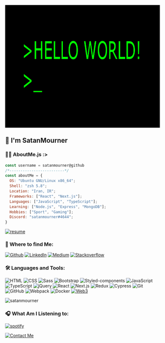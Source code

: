 <img align="center" alt="hello" height="400" src="./assets/hello.gif">

## 👺 I'm SatanMourner


### 💁🏼 AboutMe.js :>

```js
const username = satanmourner@github
/*-------------------------*/
const aboutMe = {
  OS: "Ubuntu GNU/Linux x86_64";
  Shell: "zsh 5.8";
  Location: "Iran, IR";
  Frameworks: ["React", "Next.js"];
  Languages: ["JavaScript", "TypeScript"];
  Learning: ["Node.js", "Express", "MongoDB"];
  Hobbies: ["Sport", "Gaming"];
  Discord: "satanmourner#4644";
}
```

<!-- ##### My Resume: -->

<a href="https://drive.google.com/file/d/12LoV6HthRUN93-WdK53k5ocZR6_dNyZu/view?usp=sharing" target="_blank"><img alt="resume" src="https://img.shields.io/badge/my resume-black.svg?&style=for-the-badge&logo=google-scholar&logoColor=yellow" /></a>


### 🧐 Where to find Me:

<p>
<a href="https://github.com/satanmourner" target="_blank"><img alt="Github" src="https://img.shields.io/badge/GitHub-%2312100E.svg?&style=for-the-badge&logo=Github&logoColor=white" /></a>
<a href="https://www.linkedin.com/in/sanaz-mahmoudi/" target="_blank"><img alt="LinkedIn" src="https://img.shields.io/badge/linkedin-%230077B5.svg?&style=for-the-badge&logo=linkedin&logoColor=white" /></a> 
<a href="https://medium.com/@mahmoudisanaz59" target="_blank"><img alt="Medium" src="https://img.shields.io/badge/medium-%2312100E.svg?&style=for-the-badge&logo=medium&logoColor=white" /></a>
<a href="https://stackoverflow.com/users/13221981/sanaz-mahmoudi" target="_blank"><img alt="Stackoverflow" src="https://img.shields.io/badge/stackoverflow-F96854.svg?&style=for-the-badge&logo=stackoverflow&logoColor=white" /></a>
</p>


### 🛠️ Languages and Tools:

![HTML](https://img.shields.io/badge/-HTML5-05122A?style=flat&logo=HTML5)
![CSS](https://img.shields.io/badge/-CSS3-05122A?style=flat&logo=CSS3&logoColor=1572B6)
![Sass](https://img.shields.io/badge/-Sass-05122A?style=flat&logo=sass)
![Bootstrap](https://img.shields.io/badge/-Bootstrap-05122A?style=flat&logo=bootstrap)
![Styled-components](https://img.shields.io/badge/-Styled_Components-05122A?style=flat-square&logo=styled-components)
![JavaScript](https://img.shields.io/badge/-JavaScript-05122A?style=flat&logo=javascript)
![TypeScript](https://img.shields.io/badge/-TypeScript-05122A?style=flat&logo=typescript)
![jQuery](https://img.shields.io/badge/-jQuery-05122A?style=flat&logo=jquery)
![React](https://img.shields.io/badge/-React-05122A?style=flat&logo=react)
![Next.js](https://img.shields.io/badge/-Next.js-05122A?style=flat&logo=next.js)
![Redux](https://img.shields.io/badge/-Redux-05122A?style=flat-square&logo=redux)
![Cypress](https://img.shields.io/badge/-Cypress-05122A?style=flat-square&logo=cypress)
![Git](https://img.shields.io/badge/-Git-05122A?style=flat&logo=git)
![GitHub](https://img.shields.io/badge/-GitHub-05122A?style=flat&logo=github)
![Webpack](https://img.shields.io/badge/-Webpack-05122A?style=flat&logo=webpack)
![Docker](https://img.shields.io/badge/-Docker-05122A?style=flat&logo=docker)
[![Web3](https://img.shields.io/badge/-Web3-05122A?style=flat&logo=web3)](https://web3.foundation/)&nbsp;


<!-- ### My Stats: -->

<img src="https://github-readme-stats.vercel.app/api/top-langs?username=satanmourner&show_icons=true&locale=en&hide_border=true&theme=merko&layout=compact" alt="satanmourner" />


### 🎧 What Am I Listening to:

[![spotify](https://spotify-github-profile.vercel.app/api/view?uid=mahmoudisanaz59&cover_image=true&theme=novatorem&show_offline=false&background_color=121212&bar_color=53b14f&bar_color_cover=false)](https://github.com/kittinan/spotify-github-profile)

[![Contact Me](https://img.shields.io/badge/Contact%20Me-D14836?style=flat&logo=gmail&logoColor=white)](mailto:mahmoudisanaz.dev@gmail.com)

